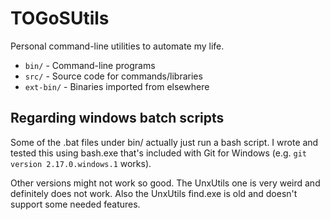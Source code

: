 # TOGoSUtils

Personal command-line utilities to automate my life.

- `bin/` - Command-line programs
- `src/` - Source code for commands/libraries
- `ext-bin/` - Binaries imported from elsewhere

## Regarding windows batch scripts

Some of the .bat files under bin/ actually just run a bash script.
I wrote and tested this using bash.exe that's included with Git for Windows
(e.g. ```git version 2.17.0.windows.1``` works).

Other versions might not work so good.
The UnxUtils one is very weird and definitely does not work.
Also the UnxUtils find.exe is old and doesn't support some needed features.
